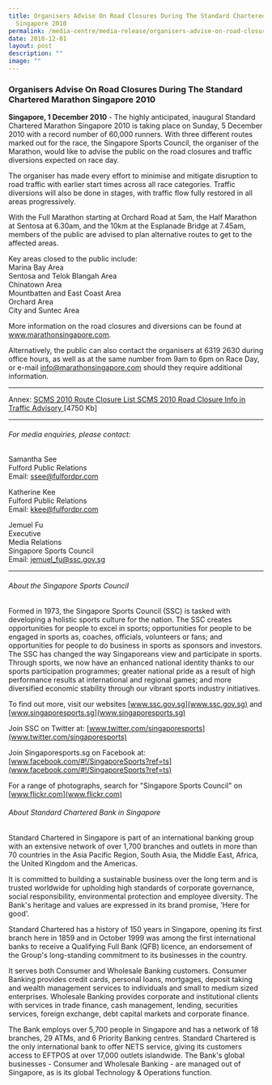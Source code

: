 ```yaml
---
title: Organisers Advise On Road Closures During The Standard Chartered Marathon
  Singapore 2010
permalink: /media-centre/media-release/organisers-advise-on-road-closures-during-the-sc-marathon-singapore-2010/
date: 2010-12-01
layout: post
description: ""
image: ""
---
```

### **Organisers Advise On Road Closures During The Standard Chartered Marathon Singapore 2010**

**Singapore, 1 December 2010** - The highly anticipated, inaugural Standard Chartered Marathon Singapore 2010 is taking place on Sunday, 5 December 2010 with a record number of 60,000 runners. With three different routes marked out for the race, the Singapore Sports Council, the organiser of the Marathon, would like to advise the public on the road closures and traffic diversions expected on race day.

The organiser has made every effort to minimise and mitigate disruption to road traffic with earlier start times across all race categories. Traffic diversions will also be done in stages, with traffic flow fully restored in all areas progressively.

With the Full Marathon starting at Orchard Road at 5am, the Half Marathon at Sentosa at 6.30am, and the 10km at the Esplanade Bridge at 7.45am, members of the public are advised to plan alternative routes to get to the affected areas.

Key areas closed to the public include:
<br>Marina Bay Area
<br>Sentosa and Telok Blangah Area
<br>Chinatown Area
<br>Mountbatten and East Coast Area
<br>Orchard Area
<br>City and Suntec Area

More information on the road closures and diversions can be found at www.marathonsingapore.com.

Alternatively, the public can also contact the organisers at 6319 2630 during office hours, as well as at the same number from 9am to 6pm on Race Day, or e-mail info@marathonsingapore.com should they require additional information.

---

Annex: [SCMS 2010 Route Closure List SCMS 2010 Road Closure Info in Traffic Advisory ](/files/Media%20Centre/Media%20Release/2010/Dec/SCMS%202010%20Road%20Closure%20Info%20in%20Traffic%20Advisory%20Brochurepdf.pdf)[4750 Kb]

---

###### For media enquiries, please contact:

Samantha See
<br>Fulford Public Relations
<br>Email: ssee@fulfordpr.com

Katherine Kee
<br>Fulford Public Relations
<br>Email: kkee@fulfordpr.com

Jemuel Fu
<br>Executive
<br>Media Relations
<br>Singapore Sports Council
<br>Email: jemuel_fu@ssc.gov.sg

---

###### About the Singapore Sports Council
Formed in 1973, the Singapore Sports Council (SSC) is tasked with developing a holistic sports culture for the nation. The SSC creates opportunities for people to excel in sports; opportunities for people to be engaged in sports as, coaches, officials, volunteers or fans; and opportunities for people to do business in sports as sponsors and investors. The SSC has changed the way Singaporeans view and participate in sports. Through sports, we now have an enhanced national identity thanks to our sports participation programmes; greater national pride as a result of high performance results at international and regional games; and more diversified economic stability through our vibrant sports industry initiatives.

To find out more, visit our websites [www.ssc.gov.sg](www.ssc.gov.sg) and [www.singaporesports.sg](www.singaporesports.sg)

Join SSC on Twitter at: [www.twitter.com/singaporesports](www.twitter.com/singaporesports)

Join Singaporesports.sg on Facebook at: [www.facebook.com/#!/SingaporeSports?ref=ts](www.facebook.com/#!/SingaporeSports?ref=ts)

For a range of photographs, search for "Singapore Sports Council" on [www.flickr.com](www.flickr.com)

###### About Standard Chartered Bank in Singapore
Standard Chartered in Singapore is part of an international banking group with an extensive network of over 1,700 branches and outlets in more than 70 countries in the Asia Pacific Region, South Asia, the Middle East, Africa, the United Kingdom and the Americas.

It is committed to building a sustainable business over the long term and is trusted worldwide for upholding high standards of corporate governance, social responsibility, environmental protection and employee diversity. The Bank's heritage and values are expressed in its brand promise, 'Here for good'.

Standard Chartered has a history of 150 years in Singapore, opening its first branch here in 1859 and in October 1999 was among the first international banks to receive a Qualifying Full Bank (QFB) licence, an endorsement of the Group's long-standing commitment to its businesses in the country.

It serves both Consumer and Wholesale Banking customers. Consumer Banking provides credit cards, personal loans, mortgages, deposit taking and wealth management services to individuals and small to medium sized enterprises. Wholesale Banking provides corporate and institutional clients with services in trade finance, cash management, lending, securities services, foreign exchange, debt capital markets and corporate finance.

The Bank employs over 5,700 people in Singapore and has a network of 18 branches, 29 ATMs, and 6 Priority Banking centres. Standard Chartered is the only international bank to offer NETS service, giving its customers access to EFTPOS at over 17,000 outlets islandwide. The Bank's global businesses - Consumer and Wholesale Banking - are managed out of Singapore, as is its global Technology & Operations function.
